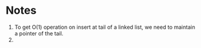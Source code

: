 # Notes

1. To get O(1) operation on insert at tail of a linked list, we need to maintain a pointer of the tail.
2.
